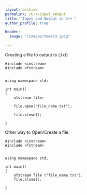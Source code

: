 ```yaml
---
layout: archive
permalink: /C++/input_output
title: "Input and Output in C++ "
author_profile: true

header:
  image: "/images/tower3.jpeg"
  
---
```



Creating a file to output to (.txt)



    #include <iostream>
    #include <fstream>


    using namespace std;

    int main()
    {
        ofstream file;

        file.open("file_name.txt");  

        file.close();

    }

Other way to Open/Create a file:


    #include <iostream>
    #include <fstream>


    using namespace std;

    int main()
    {
        ofstream file ("file_name.txt");
        file.close();

    }

